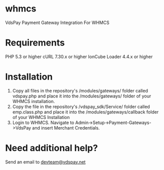 # whmcs
VdsPay Payment Gateway Integration For WHMCS

# Requirements
PHP 5.3 or higher
cURL 7.30.x or higher
IonCube Loader 4.4.x or higher

# Installation 
1. Copy all files in the repository's /modules/gateways/ folder called vdspay.php and place it into the /modules/gateways/ folder of your WHMCS installation.
2. Copy the file in the repository's /vdspay_sdk/Service/ folder called emp.class.php and place it into the /modules/gateways/callback folder of your WHMCS Installation
3. Login to WHMCS. Navigate to Admin->Setup->Payment-Gateways->VdsPay and insert Merchant Credentials.

# Need additional help?
Send an email to devteam@vdspay.net
